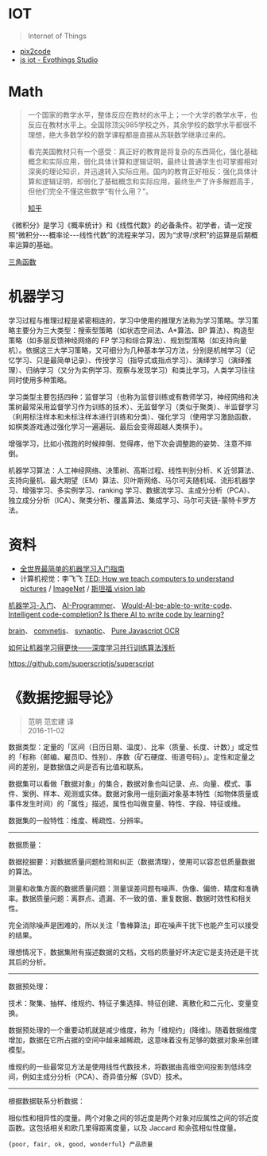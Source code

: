 
# IOT
> Internet of Things

- [pix2code](https://github.com/tonybeltramelli/pix2code)
- [js iot - Evothings Studio](https://evothings.com/)


# Math

> 一个国家的教学水平，整体反应在教材的水平上；一个大学的教学水平，也反应在教材水平上。全国除顶尖985学校之外，其余学校的数学水平都很不理想，绝大多数学校的数学课程都是直接从苏联数学继承过来的。
> 
> 看完美国教材只有一个感受：真正好的教育是将复杂的东西简化，强化基础概念和实际应用，弱化具体计算和逻辑证明，最终让普通学生也可掌握相对深奥的理论知识，并迅速转入实际应用。国内的教育正好相反：强化具体计算和逻辑证明，却弱化了基础概念和实际应用，最终生产了许多解题高手，但他们完全不懂这些数学“有什么用？”。
> 
> [知乎](https://www.zhihu.com/question/24066773/answer/80124451)

《微积分》是学习《概率统计》和《线性代数》的必备条件。初学者，请一定按照“微积分---概率论---线性代数”的流程来学习，因为“求导/求积”的运算是后期概率运算的基础。

[三角函数](https://zh.wikipedia.org/wiki/%E4%B8%89%E8%A7%92%E5%87%BD%E6%95%B0)

# 机器学习

学习过程与推理过程是紧密相连的，学习中使用的推理方法称为学习策略。学习策略主要分为三大类型：搜索型策略（如状态空间法、A*算法、BP 算法）、构造型策略（如多层反馈神经网络的 FP 学习和综合算法）、规划型策略（如支持向量机）。依据这三大学习策略，又可细分为几种基本学习方法，分别是机械学习（记忆学习、只是最简单记录）、传授学习（指导式或指点学习）、演绎学习（演绎推理）、归纳学习（又分为实例学习、观察与发现学习）和类比学习。人类学习往往同时使用多种策略。

学习类型主要包括四种：监督学习（也称为监督训练或有教师学习，神经网络和决策树最常采用监督学习作为训练的技术）、无监督学习（类似于聚类）、半监督学习（利用标注样本和未标注样本进行训练和分类）、强化学习（使用学习激励函数，如棋类游戏通过强化学习一遍遍玩、最后会变得超越人类棋手）。

增强学习，比如小孩跑的时候摔倒、觉得疼，他下次会调整跑的姿势、注意不摔倒。

机器学习算法：人工神经网络、决策树、高斯过程、线性判别分析、K 近邻算法、支持向量机、最大期望（EM）算法、贝叶斯网络、马尔可夫随机域、流形机器学习、增强学习、多实例学习、ranking 学习、数据流学习、主成分分析（PCA）、独立成分分析（ICA）、聚类分析、覆盖算法、集成学习、马尔可夫链-蒙特卡罗方法。


# 资料

- [全世界最简单的机器学习入门指南](https://zhuanlan.zhihu.com/p/24339995)
- 计算机视觉：李飞飞 [TED: How we teach computers to understand pictures](https://www.youtube.com/watch?v=40riCqvRoMs) / [ImageNet](http://image-net.org/) / [斯坦福 vision lab](http://vision.stanford.edu/)

[机器学习-入门](http://www.cnblogs.com/subconscious/p/4107357.html?spm=0.0.0.0.U5h3qC)、
[AI-Programmer](https://github.com/primaryobjects/AI-Programmer)、
[Would-AI-be-able-to-write-code](https://www.quora.com/Would-AI-be-able-to-write-code)、
[Intelligent code-completion? Is there AI to write code by learning?](http://stackoverflow.com/questions/710843/intelligent-code-completion-is-there-ai-to-write-code-by-learning)

[brain](https://github.com/harthur/brain)、
[convnetjs](https://github.com/karpathy/convnetjs)、
[synaptic](https://github.com/cazala/synaptic)、
[Pure Javascript OCR](https://github.com/naptha/tesseract.js)

[如何让机器学习得更快——深度学习并行训练算法浅析](http://www.infoq.com/cn/presentations/how-to-make-the-machine-learn-faster)

https://github.com/superscriptjs/superscript


# 《数据挖掘导论》
> 范明 范宏建 译  
> 2016-11-02

数据类型：定量的「区间（日历日期、温度）、比率（质量、长度、计数）」或定性的「标称（邮编、雇员ID、性别）、序数（矿石硬度、街道号码）」。定性和定量之间的差别，是数据值之间是否有比值和联系。

数据集可以看做「数据对象」的集合，数据对象也叫记录、点、向量、模式、事件、案例、样本、观测或实体。数据对象用一组刻画对象基本特性（如物体质量或事件发生时间）的「属性」描述，属性也叫做变量、特性、字段、特征或维。

数据集的一般特性：维度、稀疏性、分辨率。

-------

数据质量：

数据挖掘要：对数据质量问题检测和纠正（数据清理），使用可以容忍低质量数据的算法。

测量和收集方面的数据质量问题：测量误差问题有噪声、伪像、偏倚、精度和准确率。数据质量问题：离群点、遗漏、不一致的值、重复数据、数据时效性和相关性。

完全消除噪声是困难的，所以关注「鲁棒算法」即在噪声干扰下也能产生可以接受的结果。

理想情况下，数据集附有描述数据的文档，文档的质量好坏决定它是支持还是干扰其后的分析。

-------

数据预处理：

技术：聚集、抽样、维规约、特征子集选择、特征创建、离散化和二元化、变量变换。

数据预处理的一个重要动机就是减少维度，称为「维规约」(降维)。随着数据维度增加，数据在它所占据的空间中越来越稀疏，这意味着没有足够的数据对象来创建模型。

维规约的一些最常见方法是使用线性代数技术，将数据由高维空间投影到低纬空间，例如主成分分析（PCA）、奇异值分解（SVD）技术。

-------

根据数据联系分析数据：

相似性和相异性的度量。两个对象之间的邻近度是两个对象对应属性之间的邻近度函数。这包括相关和欧几里得距离度量，以及 Jaccard 和余弦相似性度量。


```
{poor, fair, ok, good, wonderful} 产品质量
```

